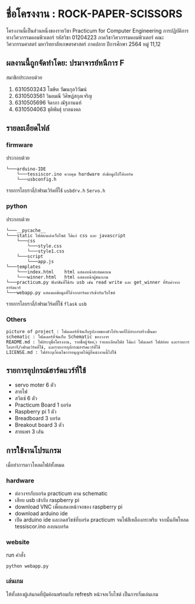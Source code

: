 

# ชื่อโครงงาน : ROCK-PAPER-SCISSORS
โครงงานนี้เป็นส่วนหนึ่งของรายวิชา Practicum for Computer Engineering การปฏิบัติการทางวิศวกรรมคอมพิวเตอร์ รหัสวิชา 01204223 ภาควิชาวิศวกรรมคอมพิวเตอร์ คณะวิศวกรรมศาสตร์ มหาวิทยาลัยเกษตรศาสตร์ ภาคปลาย ปีการศึกษา 2564 หมู่ 11,12

## ผลงานนี้ถูกจัดทำโดย: ปรมาจารย์หนีการ F
สมาชิกประกอบด้วย
1. 6310503243 โฆษิต วัฒนกุลวิวัฒน์
2. 6310503561 วิมลมณี วิศิษฎ์สกุลเจริญ
3. 6310505696 จิดาภา ณัฐภานนท์
4. 6310504063 ชุติพันธุ์ บาลมงคล

## รายละเอียดไฟล์
### firmware
ประกอบด้วย
```
└───arduino-IDE 
    └───tessiscor.ino ควบคุม hardware ส่งข้อมูลไปให้บอร์ด
    └───usbconfig.h 
```
รายการไลบราลี่/เฟรมเวิร์คที่ใช้ 
`usbdrv.h` `Servo.h`

### python
ประกอบด้วย
```
└───__pycache__
└───static ไฟล์ตกแต่งเว็บไซต์ ได้แก่ css และ javascript
    └───css
        └───style.css
        └───style1.css
    └───script
        └───app.js
└───templates
    └───index.html    html แสดงหน้าสะสมคะแน
    └───winner.html   html แสดงหน้าผู้ชนะเกม
└───practicum.py ฟังก์ชันที่ใช้กับ usb เช่น read write และ get_winner ที่รับค่าจากฮาร์ดแวร์
└───webapp.py แสดงผลข้อมูลที่ได้จากฮาร์ดแวร์เข้ากับเว็บไซต์
```
รายการไลบราลี่/เฟรมเวิร์คที่ใช้ 
`flask` `usb`

### Others  
```
picture of project : โฟลเดอร์ที่จัดเก็บรูปภาพของตัวโปรเจคที่ได้ทำการสร้างขึ้นมา
schematic : โฟลเดอร์ที่จัดเก็บ Schematic ของวงจร
README.md : ไฟล์ระบุชื่อโครงงาน, รายชื่อผู้จัดท,ำ รายละเอียดไฟล์ ได้แก่ โฟลเดอร์ ไฟล์ย่อย และรายการไลบรารี/เฟรมเวิร์คที่ใช้, และรายการอุปกรณ์ฮาร์ดแวร์ที่ใช้
LICENSE.md : ไฟล์ระบุเงื่อนไขการอนุญาตให้ผู้อื่นนำงานนี้ไปใช้
```

## รายการอุปกรณ์ฮาร์ดแวร์ที่ใช้
- servo moter 6 ตัว
- สายไฟ 
- สวิตซ์  6 ตัว
- Practicum Board 1 บอร์ด
- Raspberry pi 1 ตัว
- Breadboard 3 บอร์ด
- Breakout board 3 ตัว
- สายแพร 3 เส้น

## การใช้งานโปรแกรม
เมื่อทำการดาวโหลดไฟล์ทั้งหมด
### hardware
- ต่อวงจรกับบอร์ด practicum ตาม schematic 
- เสียบ usb เข้ากับ raspberry pi
- download VNC เพื่อแสดงหน้าจอของ raspberry pi
- download arduino ide
- เปิด arduino ide และกดสวิชซ์ที่บอร์ด practicum จนไฟสีเหลืองกระพริบ จากนั้นอัพโหลด tessiscor.ino ลงบนบอร์ด
### website
run คำสั่ง
```
python webapp.py
```
### เล่นเกม
ให้ทั้งสองผู้เล่นกดที่ปุ่มค้อนพร้อมกับ refresh หน้าจอเว็บไซต์ เป็นการเริ่มเล่นเกม
